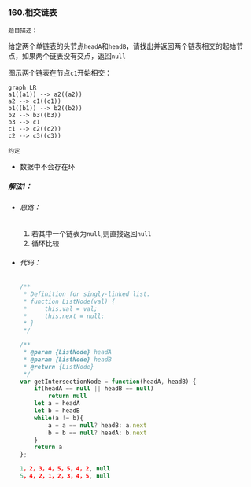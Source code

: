 ### 160.相交链表

`题目描述：`

给定两个单链表的头节点`headA`和`headB`，请找出并返回两个链表相交的起始节点，如果两个链表没有交点，返回`null`

图示两个链表在节点`c1`开始相交：

```mermaid
graph LR
a1((a1)) --> a2((a2))
a2 --> c1((c1))
b1((b1)) --> b2((b2))
b2 --> b3((b3))
b3 --> c1
c1 --> c2((c2))
c2 --> c3((c3))

```

`约定`

- 数据中不会存在环



##### 解法1：

- ###### 思路：

  1. 若其中一个链表为`null`,则直接返回`null`
  2. 循环比较

- ###### 代码：

  ```javascript
  /**
   * Definition for singly-linked list.
   * function ListNode(val) {
   *     this.val = val;
   *     this.next = null;
   * }
   */
  
  /**
   * @param {ListNode} headA
   * @param {ListNode} headB
   * @return {ListNode}
   */
  var getIntersectionNode = function(headA, headB) {
      if(headA == null || headB == null) 
          return null
      let a = headA
      let b = headB
      while(a != b){
          a = a == null? headB: a.next
          b = b == null? headA: b.next
      }
      return a
  };
  
  1，2，3，4，5，5，4，2, null
  5，4，2，1，2，3，4，5, null
  
  
  ```



